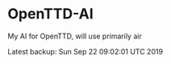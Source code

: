 # OpenTTD-AI
My AI for OpenTTD, will use primarily air

Latest backup: Sun Sep 22 09:02:01 UTC 2019
